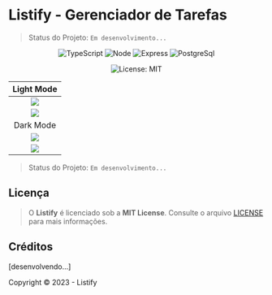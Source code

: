 # **Listify** - Gerenciador de Tarefas

> Status do Projeto: `Em desenvolvimento...`

<div align="center">

<!-- ![Tailwindcss](https://img.shields.io/badge/Tailwindcss-0f172a?style=for-the-badge&logo=tailwindcss&logoColor=61DAFB) -->
![TypeScript](https://img.shields.io/badge/TypeScript-2D79C7?style=for-the-badge&logo=typescript&logoColor=white)
![Node](https://img.shields.io/badge/Node.js-43853D?style=for-the-badge&logo=node.js&logoColor=white)
![Express](https://img.shields.io/badge/Express.js-404D59?style=for-the-badge)
![PostgreSql](https://img.shields.io/badge/Postgresql-2F6792?style=for-the-badge&logo=postgresql&logoColor=white)

![License: MIT](https://img.shields.io/badge/Mit-License-blue.svg)

</div>

|  Light Mode                         |
|:-----------------------------------:|
|  ![](./template/Desktop-Light.png)  |
|  ![](./template/Mobile-Light.png)     |
|  Dark Mode                          |
|  ![](./template/Desktop-Dark.png) |
|  ![](./template/Mobile-Dark.png)  |


> Status do Projeto: `Em desenvolvimento...`

## Licença

> O **Listify** é licenciado sob a **MIT License**. Consulte o arquivo [LICENSE](https://github.com/joaovic-tech/Listify/blob/main/LICENSE) para mais informações.

## Créditos

[desenvolvendo...]

Copyright :copyright: 2023 - Listify
